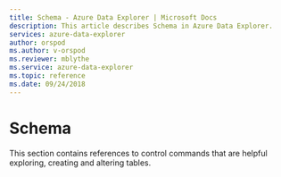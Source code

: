 ```yaml
---
title: Schema - Azure Data Explorer | Microsoft Docs
description: This article describes Schema in Azure Data Explorer.
services: azure-data-explorer
author: orspod
ms.author: v-orspod
ms.reviewer: mblythe
ms.service: azure-data-explorer
ms.topic: reference
ms.date: 09/24/2018
---
```

# Schema

This section contains references to control commands that are helpful exploring, creating and altering tables.
